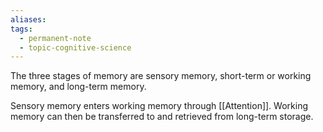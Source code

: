 ```yaml
---
aliases: 
tags:
  - permanent-note
  - topic-cognitive-science
---
```

The three stages of memory are sensory memory, short-term or working memory, and long-term memory.

Sensory memory enters working memory through [[Attention]]. Working memory can then be transferred to and retrieved from long-term storage.